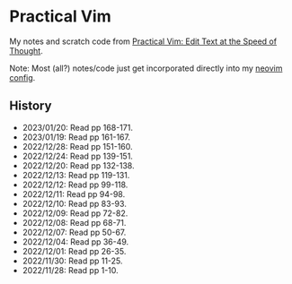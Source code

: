 # Practical Vim
My notes and scratch code from [Practical Vim: Edit Text at the Speed of Thought](https://pragprog.com/titles/dnvim2/practical-vim-second-edition/).

Note: Most (all?) notes/code just get incorporated directly into my [neovim config](https://github.com/jxcrw/zia/tree/main/nvim).


## History
- 2023/01/20: Read pp 168-171.
- 2023/01/19: Read pp 161-167.
- 2022/12/28: Read pp 151-160.
- 2022/12/24: Read pp 139-151.
- 2022/12/20: Read pp 132-138.
- 2022/12/13: Read pp 119-131.
- 2022/12/12: Read pp 99-118.
- 2022/12/11: Read pp 94-98.
- 2022/12/10: Read pp 83-93.
- 2022/12/09: Read pp 72-82.
- 2022/12/08: Read pp 68-71.
- 2022/12/07: Read pp 50-67.
- 2022/12/04: Read pp 36-49.
- 2022/12/01: Read pp 26-35.
- 2022/11/30: Read pp 11-25.
- 2022/11/28: Read pp 1-10.
